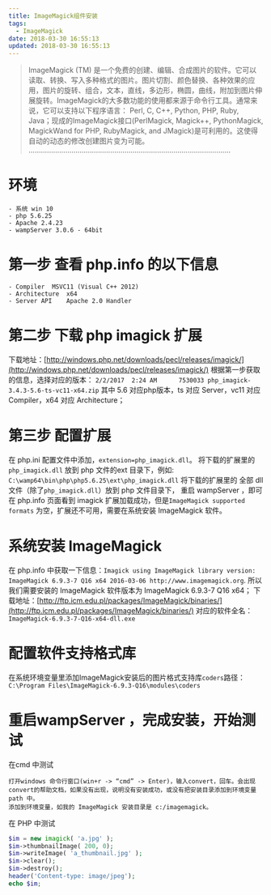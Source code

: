 ```yaml
---
title: ImageMagick组件安装
tags:
  - ImageMagick
date: 2018-03-30 16:55:13
updated: 2018-03-30 16:55:13
---
```


> ImageMagick (TM) 是一个免费的创建、编辑、合成图片的软件。它可以读取、转换、写入多种格式的图片。图片切割、颜色替换、各种效果的应用，图片的旋转、组合，文本，直线，多边形，椭圆，曲线，附加到图片伸展旋转。ImageMagick的大多数功能的使用都来源于命令行工具。通常来说，它可以支持以下程序语言： Perl, C, C++, Python, PHP, Ruby, Java；现成的ImageMagick接口(PerlMagick, Magick++, PythonMagick, MagickWand for PHP, RubyMagick, and JMagick)是可利用的。这使得自动的动态的修改创建图片变为可能。
...................................................................................................

# 环境
```
- 系统 win 10
- php 5.6.25
- Apache 2.4.23
- wampServer 3.0.6 - 64bit 
```

# 第一步 查看 php.info 的以下信息
```
- Compiler	MSVC11 (Visual C++ 2012)
- Architecture	x64
- Server API	Apache 2.0 Handler
```
# 第二步 下载 php imagick 扩展
下载地址：[http://windows.php.net/downloads/pecl/releases/imagick/](http://windows.php.net/downloads/pecl/releases/imagick/)
根据第一步获取的信息，选择对应的版本： `2/2/2017  2:24 AM      7530033 php_imagick-3.4.3-5.6-ts-vc11-x64.zip`
其中 5.6 对应php版本，ts 对应 Server，vc11 对应 Compiler，x64 对应 Architecture；

# 第三步 配置扩展
 在 php.ini 配置文件中添加，`extension=php_imagick.dll`。
 将下载的扩展里的 `php_imagick.dll` 放到 php 文件的ext 目录下，例如: `C:\wamp64\bin\php\php5.6.25\ext\php_imagick.dll`
 将下载的扩展里的 全部 dll 文件（除了`php_imagick.dll`）放到 php 文件目录下，
 重启 wampServer ，即可在 php.info 页面看到 imagick 扩展加载成功，但是`ImageMagick supported formats` 为空，扩展还不可用，需要在系统安装 ImageMagick 软件。
 
# 系统安装 ImageMagick
 在 php.info 中获取一下信息：`Imagick using ImageMagick library version: ImageMagick 6.9.3-7 Q16 x64 2016-03-06 http://www.imagemagick.org`.
 所以我们需要安装的 ImageMagick 软件版本为 ImageMagick 6.9.3-7 Q16 x64；
 下载地址：[http://ftp.icm.edu.pl/packages/ImageMagick/binaries/](http://ftp.icm.edu.pl/packages/ImageMagick/binaries/)
 对应的软件全名：`ImageMagick-6.9.3-7-Q16-x64-dll.exe`
 
# 配置软件支持格式库
 在系统环境变量里添加ImageMagick安装后的图片格式支持库`coders`路径： `C:\Program Files\ImageMagick-6.9.3-Q16\modules\coders`
 
# 重启wampServer ，完成安装，开始测试
 
 在cmd 中测试
 ```
 打开windows 命令行窗口(win+r -> “cmd” -> Enter)，输入convert，回车。会出现convert的帮助文档，如果没有出现，说明没有安装成功，或没有把安装目录添加到环境变量 path 中。 
添加到环境变量，如我的 ImageMagick 安装目录是 c:/imagemagick。 
 ```
 在 PHP 中测试
 ```php
$im = new imagick( 'a.jpg' );
$im->thumbnailImage( 200, 0);
$im->writeImage( 'a_thumbnail.jpg' );
$im->clear();
$im->destroy();
header('Content-type: image/jpeg');
echo $im;
 ```
 
 
 
 